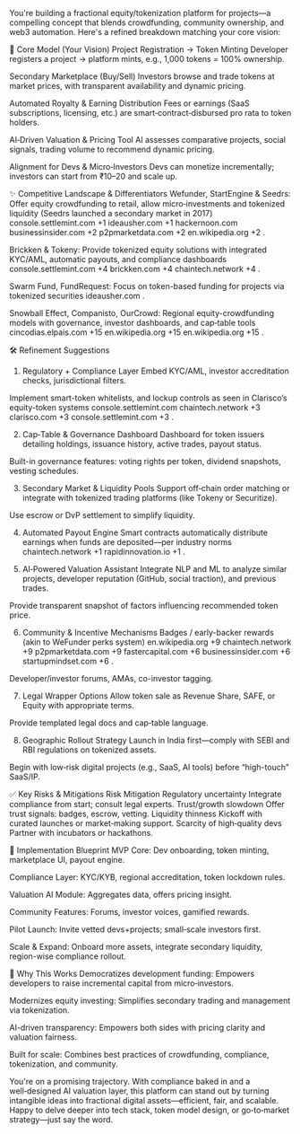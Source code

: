 You're building a fractional equity/tokenization platform for projects—a compelling concept that blends crowdfunding, community ownership, and web3 automation. Here's a refined breakdown matching your core vision:

🎯 Core Model (Your Vision)
Project Registration → Token Minting
Developer registers a project → platform mints, e.g., 1,000 tokens = 100% ownership.

Secondary Marketplace (Buy/Sell)
Investors browse and trade tokens at market prices, with transparent availability and dynamic pricing.

Automated Royalty & Earning Distribution
Fees or earnings (SaaS subscriptions, licensing, etc.) are smart‑contract‑disbursed pro rata to token holders.

AI‑Driven Valuation & Pricing Tool
AI assesses comparative projects, social signals, trading volume to recommend dynamic pricing.

Alignment for Devs & Micro‑Investors
Devs can monetize incrementally; investors can start from ₹10–20 and scale up.

✨ Competitive Landscape & Differentiators
Wefunder, StartEngine & Seedrs: Offer equity crowdfunding to retail, allow micro‑investments and tokenized liquidity (Seedrs launched a secondary market in 2017) 
console.settlemint.com
+1
ideausher.com
+1
hackernoon.com
businessinsider.com
+2
p2pmarketdata.com
+2
en.wikipedia.org
+2
.

Brickken & Tokeny: Provide tokenized equity solutions with integrated KYC/AML, automatic payouts, and compliance dashboards 
console.settlemint.com
+4
brickken.com
+4
chaintech.network
+4
.

Swarm Fund, FundRequest: Focus on token-based funding for projects via tokenized securities 
ideausher.com
.

Snowball Effect, Companisto, OurCrowd: Regional equity-crowdfunding models with governance, investor dashboards, and cap‑table tools 
cincodias.elpais.com
+15
en.wikipedia.org
+15
en.wikipedia.org
+15
.

🛠️ Refinement Suggestions
1. Regulatory + Compliance Layer
Embed KYC/AML, investor accreditation checks, jurisdictional filters.

Implement smart-token whitelists, and lockup controls as seen in Clarisco’s equity-token systems 
console.settlemint.com
chaintech.network
+3
clarisco.com
+3
console.settlemint.com
+3
.

2. Cap‑Table & Governance Dashboard
Dashboard for token issuers detailing holdings, issuance history, active trades, payout status.

Built-in governance features: voting rights per token, dividend snapshots, vesting schedules.

3. Secondary Market & Liquidity Pools
Support off‑chain order matching or integrate with tokenized trading platforms (like Tokeny or Securitize).

Use escrow or DvP settlement to simplify liquidity.

4. Automated Payout Engine
Smart contracts automatically distribute earnings when funds are deposited—per industry norms 
chaintech.network
+1
rapidinnovation.io
+1
.

5. AI‑Powered Valuation Assistant
Integrate NLP and ML to analyze similar projects, developer reputation (GitHub, social traction), and previous trades.

Provide transparent snapshot of factors influencing recommended token price.

6. Community & Incentive Mechanisms
Badges / early-backer rewards (akin to WeFunder perks system) 
en.wikipedia.org
+9
chaintech.network
+9
p2pmarketdata.com
+9
fastercapital.com
+6
businessinsider.com
+6
startupmindset.com
+6
.

Developer/investor forums, AMAs, co-investor tagging.

7. Legal Wrapper Options
Allow token sale as Revenue Share, SAFE, or Equity with appropriate terms.

Provide templated legal docs and cap‑table language.

8. Geographic Rollout Strategy
Launch in India first—comply with SEBI and RBI regulations on tokenized assets.

Begin with low‑risk digital projects (e.g., SaaS, AI tools) before “high-touch” SaaS/IP.

✅ Key Risks & Mitigations
Risk	Mitigation
Regulatory uncertainty	Integrate compliance from start; consult legal experts.
Trust/growth slowdown	Offer trust signals: badges, escrow, vetting.
Liquidity thinness	Kickoff with curated launches or market‑making support.
Scarcity of high‑quality devs	Partner with incubators or hackathons.

🧩 Implementation Blueprint
MVP Core: Dev onboarding, token minting, marketplace UI, payout engine.

Compliance Layer: KYC/KYB, regional accreditation, token lockdown rules.

Valuation AI Module: Aggregates data, offers pricing insight.

Community Features: Forums, investor voices, gamified rewards.

Pilot Launch: Invite vetted devs+projects; small‑scale investors first.

Scale & Expand: Onboard more assets, integrate secondary liquidity, region-wise compliance rollout.

🧠 Why This Works
Democratizes development funding: Empowers developers to raise incremental capital from micro‑investors.

Modernizes equity investing: Simplifies secondary trading and management via tokenization.

AI-driven transparency: Empowers both sides with pricing clarity and valuation fairness.

Built for scale: Combines best practices of crowdfunding, compliance, tokenization, and community.

You're on a promising trajectory. With compliance baked in and a well‑designed AI valuation layer, this platform can stand out by turning intangible ideas into fractional digital assets—efficient, fair, and scalable. Happy to delve deeper into tech stack, token model design, or go‑to‑market strategy—just say the word.
